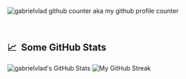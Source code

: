 <!--- # <img src="https://cdn.jsdelivr.net/gh/gabrielvlad/assets-cdn@main/PersonalGithubReadme/HandGreet.gif" width="35px" height="35px" />&nbsp;<b>Hej..!</b>-->

<p align="left"> <img src="https://komarev.com/ghpvc/?username=gabrielvlad&label=Profile%20views&color=0e75b6&style=flat" alt="gabrielvlad github counter aka my github profile counter" /> </p>
<br>


## 📈 &nbsp;Some GitHub Stats

<span align="left"></span>

![gabrielvlad's GitHub Stats](https://github-readme-stats.vercel.app/api?username=gabrielvlad&show_icons=true&hide_border=true&bg_color=3D3D3D&title_color=00E6FE&icon_color=00E6FE&text_color=FFFFFF)
</span>
<span align="right">
![My GitHub Streak](http://github-readme-streak-stats.herokuapp.com?user=gabrielvlad&hide_border=true&theme=black-ice&background=3D3D3D&stroke=00E6FE)
</span>

